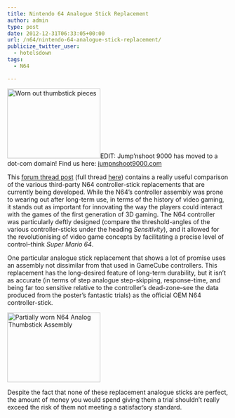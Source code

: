 ```yaml
---
title: Nintendo 64 Analogue Stick Replacement
author: admin
type: post
date: 2012-12-31T06:33:05+00:00
url: /n64/nintendo-64-analogue-stick-replacement/
publicize_twitter_user:
  - hotelsdown
tags:
  - N64

---
```

<img class="alignleft" alt="Worn out thumbstick pieces" src="http://i2.squidoocdn.com/resize/squidoo_images/-1/draft_lens15382071module134189841photo_1290101715worn-pieces.JPG" width="212" height="159" />EDIT: Jump&#8217;nshoot 9000 has moved to a dot-com domain! Find us here: [jumpnshoot9000.com][1]

This [forum thread post][2] (full thread [here][3]) contains a really useful comparison of the various third-party N64 controller-stick replacements that are currently being developed. While the N64&#8217;s controller assembly was prone to wearing out after long-term use, in terms of the history of video gaming, it stands out as important for innovating the way the players could interact with the games of the first generation of 3D gaming. The N64 controller was particularly deftly designed (compare the threshold-angles of the various controller-sticks under the heading _Sensitivity_), and it allowed for the revolutionising of video game concepts by facilitating a precise level of control&#8211;think _Super Mario 64_.

One particular analogue stick replacement that shows a lot of promise uses an assembly not dissimilar from that used in GameCube controllers. This replacement has the long-desired feature of long-term durability, but it isn&#8217;t as accurate (in terms of step analogue step-skipping, response-time, and being far too sensitive relative to the controller&#8217;s dead-zone&#8211;see the data produced from the poster&#8217;s fantastic trials) as the official OEM N64 controller-stick.

<img class="alignright" alt="Partially worn N64 Analog Thumbstick Assembly" src="http://i3.squidoocdn.com/resize/squidoo_images/-1/draft_lens15382071module157010786photo_1329399807__aa.JPG" width="212" height="159" />

Despite the fact that none of these replacement analogue sticks are perfect, the amount of money you would spend giving them a trial shouldn&#8217;t really exceed the risk of them not meeting a satisfactory standard.

 [1]: http://jumpnshoot9000.com/
 [2]: http://s9.zetaboards.com/Nintendo_64_Forever/single/?p=8116274&t=7360414
 [3]: http://s9.zetaboards.com/Nintendo_64_Forever/topic/7360414/1/
